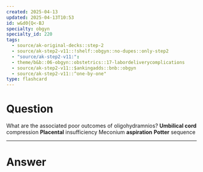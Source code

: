 ```yaml
---
created: 2025-04-13
updated: 2025-04-13T10:53
id: w&d0{Q<-BJ
specialty: obgyn
specialty_id: 220
tags:
  - source/ak-original-decks::step-2
  - source/ak-step2-v11::!shelf::obgyn::no-dupes::only-step2
  - "source/ak-step2-v11:": 
  - theme/b&b::06-obgyn::obstetrics::17-labordeliverycomplications
  - source/ak-step2-v11::$ankingadds::bnb::obgyn
  - source/ak-step2-v11::^one-by-one"
type: flashcard
---
```


# Question
What are the associated poor outcomes of oligohydramnios?  **Umbilical cord** compression **Placental** insufficiency Meconium **aspiration** **Potter** sequence

---

# Answer
